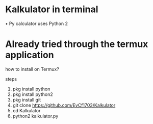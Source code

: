 # Kalkulator in terminal
• Py calculator uses Python 2
<br>
# Already tried through the termux application
how to install on Termux?
<br>

steps
1. pkg install python
2. pkg install python2
3. pkg install git
4. git clone https://github.com/EvCf1703/Kalkulator
5. cd Kalkulator
6. python2 kalkulator.py

